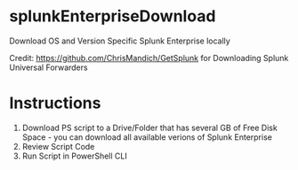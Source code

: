 # splunkEnterpriseDownload
Download OS and Version Specific Splunk Enterprise locally

Credit: https://github.com/ChrisMandich/GetSplunk for Downloading Splunk Universal Forwarders


# Instructions
1. Download PS script to a Drive/Folder that has several GB of Free Disk Space - you can download all available verions of Splunk Enterprise
2. Review Script Code
3. Run Script in PowerShell CLI
